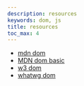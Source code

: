 ```yaml
---
description: resources
keywords: dom, js
title: resources
toc_max: 4
---
```



* [mdn dom](https://developer.mozilla.org/en-US/docs/Web/API/Document_Object_Model)
* [MDN dom basic](https://developer.mozilla.org/en-US/docs/Web/API/Document_Object_Model/Introduction)
* [w3 dom](https://www.w3.org/DOM/)
* [whatwg dom](https://dom.spec.whatwg.org/)
